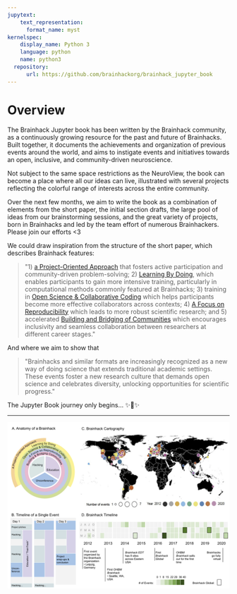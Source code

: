 ```yaml
---
jupytext:
    text_representation:
      format_name: myst
kernelspec:
    display_name: Python 3
    language: python
    name: python3
  repository:
      url: https://github.com/brainhackorg/brainhack_jupyter_book
---
```


# Overview

The Brainhack Jupyter book has been written by the Brainhack community, as a continuously growing resource for the past and future of Brainhacks. Built together, it documents the achievements and organization of previous events around the world, and aims to instigate events and initiatives towards an open, inclusive, and community-driven neuroscience.

Not subject to the same space restrictions as the NeuroView, the book can become a place where all our ideas can live, illustrated with several projects reflecting the colorful range of interests across the entire community.

Over the next few months, we aim to write the book as a combination of elements from the short paper, the initial section drafts, the large pool of ideas from our brainstorming sessions, and the great variety of projects, born in Brainhacks and led by the team effort of numerous Brainhackers. Please join our efforts <3

We could draw inspiration from the structure of the short paper, which describes Brainhack features:

> "1) [a Project-Oriented Approach](a-project-oriented-approach) that fosters active participation and community-driven problem-solving; 2) [Learning By Doing](learning-by-doing), which enables participants to gain more intensive training, particularly in computational methods commonly featured at Brainhacks; 3) training in [Open Science & Collaborative Coding](open-science-&-collaborative-coding) which helps participants become more effective collaborators across contexts; 4) [A Focus on Reproducibility](a-focus-on-reproducibility) which leads to more robust scientific research; and 5) accelerated [Building and Bridging of Communities](building-and-bridging-communities) which encourages inclusivity and seamless collaboration between researchers at different career stages."

And where we aim to show that

> "Brainhacks and similar formats are increasingly recognized as a new way of doing science that extends traditional academic settings. These events foster a new research culture that demands open science and celebrates diversity, unlocking opportunities for scientific progress."

The Jupyter Book journey only begins… ✨🚀✨

---

![Preprint Figure](static/preprint_figure-1.png)
